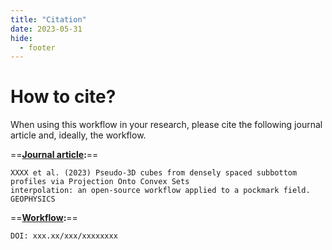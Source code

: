 ```yaml
---
title: "Citation"
date: 2023-05-31
hide:
  - footer
---
```


# How to cite?

When using this workflow in your research, please cite the following journal article and, ideally, the workflow.

==**[Journal article]():**==

    XXXX et al. (2023) Pseudo-3D cubes from densely spaced subbottom profiles via Projection Onto Convex Sets 
    interpolation: an open-source workflow applied to a pockmark field. GEOPHYSICS

==**[Workflow]():**==

    DOI: xxx.xx/xxx/xxxxxxxx
